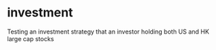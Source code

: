 # investment
Testing an investment strategy that an investor holding both US and HK large cap stocks
